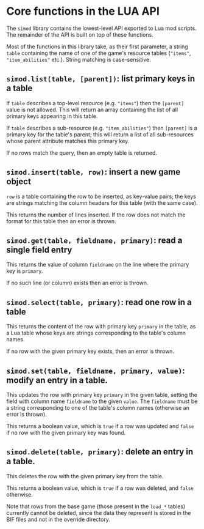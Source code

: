 # Core functions in the LUA API


The `simod` library contains the lowest-level API exported to Lua mod
scripts. The remainder of the API is built on top of these functions.

Most of the functions in this library take, as their first parameter,
a string `table` containing the name of one of the game's resource tables
(`"items"`, `"item_abilities"` etc.).
String matching is case-sensitive.

## `simod.list(table, [parent])`: list primary keys in a table

If `table` describes a top-level resource (e.g. `"items"`) then
the `[parent]` value is not allowed.
This will return an array containing the list of all primary keys
appearing in this table.

If `table` describes a sub-resource (e.g. `"item_abilities"`) then
`[parent]` is a primary key for the table's parent;
this will return a list of all sub-resources whose parent attribute
matches this primary key.

If no rows match the query, then an empty table is returned.

## `simod.insert(table, row)`: insert a new game object

`row` is a table containing the row to be inserted, as key-value
pairs; the keys are strings matching the column headers for this table
(with the same case).

This returns the number of lines inserted.
If the row does not match the format for this table then an error is
thrown.

## `simod.get(table, fieldname, primary)`: read a single field entry

This returns the value of column `fieldname`
on the line where the primary key is `primary`.

If no such line (or column) exists then an error is thrown.

## `simod.select(table, primary)`: read one row in a table

This returns the content of the row with primary key `primary`
in the table, as a Lua table whose keys are strings
corresponding to the table's column names.

If no row with the given primary key exists, then an error is thrown.

## `simod.set(table, fieldname, primary, value)`: modify an entry in a table.

This updates the row with primary key `primary` in the given table,
setting the field with column name `fieldname` to the given `value`.
The `fieldname` must be a string corresponding to one of the table's
column names (otherwise an error is thrown).

This returns a boolean value, which is `true` if a row was updated
and `false` if no row with the given primary key was found.

## `simod.delete(table, primary)`: delete an entry in a table.

This deletes the row with the given primary key from the table.

This returns a boolean value, which is `true` if a row was deleted,
and `false` otherwise.

Note that rows from the base game (those present in the `load_*` tables)
currently cannot be deleted,
since the data they represent is stored in the BIF files
and not in the override directory.
